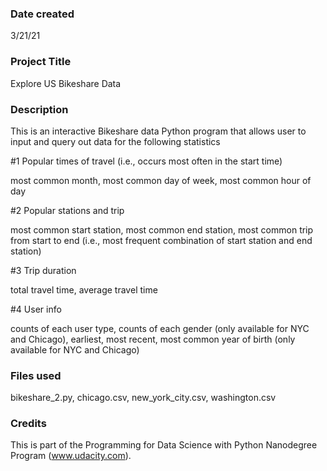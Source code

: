 ### Date created
3/21/21

### Project Title
Explore US Bikeshare Data

### Description
This is an interactive Bikeshare data Python program that allows user to input and query out data for the following statistics

#1 Popular times of travel (i.e., occurs most often in the start time)

most common month, most common day of week, most common hour of day

#2 Popular stations and trip

most common start station, most common end station, most common trip from start to end (i.e., most frequent combination of start station and end station)

#3 Trip duration

total travel time, average travel time

#4 User info

counts of each user type, counts of each gender (only available for NYC and Chicago), earliest, most recent, most common year of birth (only available for NYC and Chicago)

### Files used
bikeshare_2.py, chicago.csv, new_york_city.csv, washington.csv

### Credits
This is part of the Programming for Data Science with Python Nanodegree Program (www.udacity.com).

